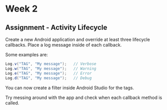 # Week 2

## Assignment - Activity Lifecycle

Create a new Android application and override at least three lifecycle callbacks. Place a log message inside of each callback.

Some examples are:
```java
Log.v("TAG", "My message");   // Verbose
Log.w("TAG", "My message");   // Warning
Log.e("TAG", "My message");   // Error
Log.d("TAG", "My message");   // Debug
```

You can now create a filter inside Android Studio for the tags.

Try messing around with the app and check when each callback method is called.
